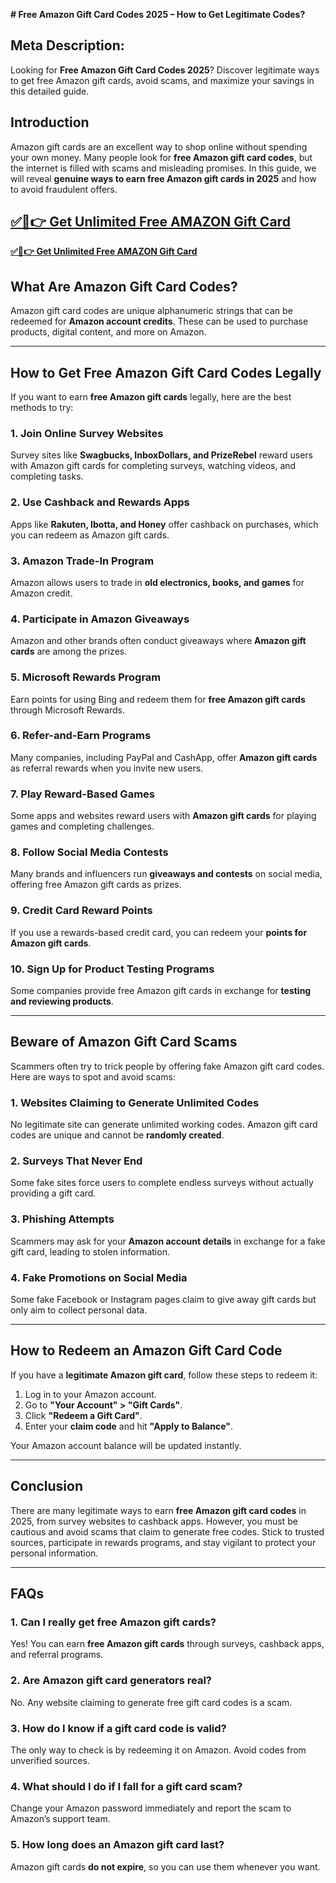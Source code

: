 **# Free Amazon Gift Card Codes 2025 – How to Get Legitimate Codes?**

## **Meta Description:**  
Looking for **Free Amazon Gift Card Codes 2025**? Discover legitimate ways to get free Amazon gift cards, avoid scams, and maximize your savings in this detailed guide.

## **Introduction**
Amazon gift cards are an excellent way to shop online without spending your own money. Many people look for **free Amazon gift card codes**, but the internet is filled with scams and misleading promises. In this guide, we will reveal **genuine ways to earn free Amazon gift cards in 2025** and how to avoid fraudulent offers.

**[✅🔴👉 Get Unlimited Free AMAZON Gift Card](https://rosofferzone.com/)**
---
**[✅🔴👉 Get Unlimited Free AMAZON Gift Card](https://rosofferzone.com/)**

## **What Are Amazon Gift Card Codes?**
Amazon gift card codes are unique alphanumeric strings that can be redeemed for **Amazon account credits**. These can be used to purchase products, digital content, and more on Amazon.

---

## **How to Get Free Amazon Gift Card Codes Legally**
If you want to earn **free Amazon gift cards** legally, here are the best methods to try:

### **1. Join Online Survey Websites**
Survey sites like **Swagbucks, InboxDollars, and PrizeRebel** reward users with Amazon gift cards for completing surveys, watching videos, and completing tasks.

### **2. Use Cashback and Rewards Apps**
Apps like **Rakuten, Ibotta, and Honey** offer cashback on purchases, which you can redeem as Amazon gift cards.

### **3. Amazon Trade-In Program**
Amazon allows users to trade in **old electronics, books, and games** for Amazon credit.

### **4. Participate in Amazon Giveaways**
Amazon and other brands often conduct giveaways where **Amazon gift cards** are among the prizes.

### **5. Microsoft Rewards Program**
Earn points for using Bing and redeem them for **free Amazon gift cards** through Microsoft Rewards.

### **6. Refer-and-Earn Programs**
Many companies, including PayPal and CashApp, offer **Amazon gift cards** as referral rewards when you invite new users.

### **7. Play Reward-Based Games**
Some apps and websites reward users with **Amazon gift cards** for playing games and completing challenges.

### **8. Follow Social Media Contests**
Many brands and influencers run **giveaways and contests** on social media, offering free Amazon gift cards as prizes.

### **9. Credit Card Reward Points**
If you use a rewards-based credit card, you can redeem your **points for Amazon gift cards**.

### **10. Sign Up for Product Testing Programs**
Some companies provide free Amazon gift cards in exchange for **testing and reviewing products**.

---

## **Beware of Amazon Gift Card Scams**
Scammers often try to trick people by offering fake Amazon gift card codes. Here are ways to spot and avoid scams:

### **1. Websites Claiming to Generate Unlimited Codes**
No legitimate site can generate unlimited working codes. Amazon gift card codes are unique and cannot be **randomly created**.

### **2. Surveys That Never End**
Some fake sites force users to complete endless surveys without actually providing a gift card.

### **3. Phishing Attempts**
Scammers may ask for your **Amazon account details** in exchange for a fake gift card, leading to stolen information.

### **4. Fake Promotions on Social Media**
Some fake Facebook or Instagram pages claim to give away gift cards but only aim to collect personal data.

---

## **How to Redeem an Amazon Gift Card Code**
If you have a **legitimate Amazon gift card**, follow these steps to redeem it:
1. Log in to your Amazon account.
2. Go to **"Your Account" > "Gift Cards"**.
3. Click **"Redeem a Gift Card"**.
4. Enter your **claim code** and hit **"Apply to Balance"**.

Your Amazon account balance will be updated instantly.

---

## **Conclusion**
There are many legitimate ways to earn **free Amazon gift card codes** in 2025, from survey websites to cashback apps. However, you must be cautious and avoid scams that claim to generate free codes. Stick to trusted sources, participate in rewards programs, and stay vigilant to protect your personal information. 

---

## **FAQs**

### **1. Can I really get free Amazon gift cards?**
Yes! You can earn **free Amazon gift cards** through surveys, cashback apps, and referral programs.

### **2. Are Amazon gift card generators real?**
No. Any website claiming to generate free gift card codes is a scam.

### **3. How do I know if a gift card code is valid?**
The only way to check is by redeeming it on Amazon. Avoid codes from unverified sources.

### **4. What should I do if I fall for a gift card scam?**
Change your Amazon password immediately and report the scam to Amazon’s support team.

### **5. How long does an Amazon gift card last?**
Amazon gift cards **do not expire**, so you can use them whenever you want.

